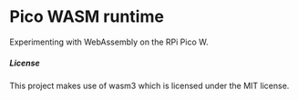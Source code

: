 # Pico WASM runtime
Experimenting with WebAssembly on the RPi Pico W.

##### License
This project makes use of wasm3 which is licensed under the MIT license.
